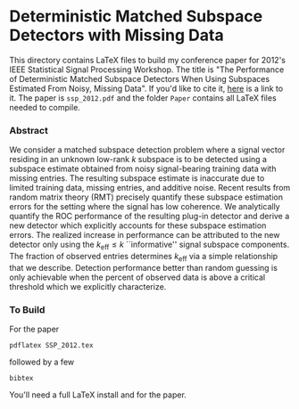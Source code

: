 # Deterministic Matched Subspace Detectors with Missing Data

This directory contains LaTeX files to build my conference paper for 2012's IEEE
Statistical Signal Processing Workshop. The title is "The Performance of Deterministic
Matched Subspace Detectors When Using Subspaces Estimated From Noisy, Missing Data".  If
you'd like to cite it, [here](https://ieeexplore.ieee.org/abstract/document/6319714) is a
link to it. The paper is `ssp_2012.pdf` and the folder `Paper` contains all LaTeX
files needed to compile.

### Abstract

We consider a matched subspace detection problem where a signal vector residing in an
unknown low-rank $k$ subspace is to be detected using a subspace estimate obtained from
noisy signal-bearing training data with missing entries. The resulting subspace estimate
is inaccurate due to limited training data, missing entries, and additive noise. Recent
results from random matrix theory (RMT) precisely quantify these subspace estimation
errors for the setting where the signal has low coherence. We analytically quantify the
ROC performance of the resulting plug-in detector and derive a new detector which
explicitly accounts for these subspace estimation errors. The realized increase in
performance can be attributed to the new detector only using the $k_\text{eff}\leq k$
``informative'' signal subspace components. The fraction of observed entries determines
$k_\text{eff}$ via a simple relationship that we describe. Detection performance better
than random guessing is only achievable when the percent of observed data is above a
critical threshold which we explicitly characterize.

### To Build
For the paper
```
pdflatex SSP_2012.tex
```
followed by a few
```
bibtex
```
You'll need a full LaTeX install and for the paper.